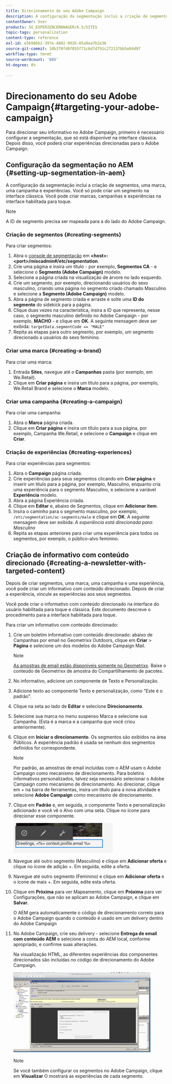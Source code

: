 ```yaml
---
title: Direcionamento do seu Adobe Campaign
description: A configuração da segmentação inclui a criação de segmentos, uma marca, uma campanha e experiências.
contentOwner: User
products: SG_EXPERIENCEMANAGER/6.5/SITES
topic-tags: personalization
content-type: reference
exl-id: e56986b2-397e-4802-992b-05a9ea7b2e36
source-git-commit: 10b370fd8f855f71c6d7d791c272137bb5e04d97
workflow-type: tm+mt
source-wordcount: '805'
ht-degree: 0%

---
```


# Direcionamento do seu Adobe Campaign{#targeting-your-adobe-campaign}

Para direcionar seu informativo no Adobe Campaign, primeiro é necessário configurar a segmentação, que só está disponível na interface clássica. Depois disso, você poderá criar experiências direcionadas para o Adobe Campaign.

## Configuração da segmentação no AEM {#setting-up-segmentation-in-aem}

A configuração da segmentação inclui a criação de segmentos, uma marca, uma campanha e experiências. Você só pode criar um segmento na interface clássica. Você pode criar marcas, campanhas e experiências na interface habilitada para toque.

>[!NOTE]
>
>A ID de segmento precisa ser mapeada para a do lado do Adobe Campaign.

### Criação de segmentos {#creating-segments}

Para criar segmentos:

1. Abra o [console de segmentação](http://localhost:4502/miscadmin#/etc/segmentation) em **&lt;host>:&lt;port>/miscadmin#/etc/segmentation**.
1. Crie uma página e insira um título - por exemplo, **Segmentos CA** - e selecione o **Segmento (Adobe Campaign)** modelo.
1. Selecione a página criada na visualização de árvore no lado esquerdo.
1. Crie um segmento, por exemplo, direcionando usuários do sexo masculino, criando uma página no segmento criado chamado Masculino e selecione a **Segmento (Adobe Campaign)** modelo.
1. Abra a página de segmento criada e arraste e solte uma **ID do segmento** do sidekick para a página.
1. Clique duas vezes na característica, insira a ID que representa, nesse caso, o segmento masculino definido no Adobe Campaign - por exemplo, **MACHO** - e clique em **OK**. A seguinte mensagem deve ser exibida: `targetData.segmentCode == "MALE"`
1. Repita as etapas para outro segmento, por exemplo, um segmento direcionado a usuários do sexo feminino.

### Criar uma marca {#creating-a-brand}

Para criar uma marca:

1. Entrada **Sites**, navegue até o **Campanhas** pasta (por exemplo, em We.Retail).
1. Clique em **Criar página** e insira um título para a página, por exemplo, We.Retail Brand e selecione o **Marca** modelo.

### Criar uma campanha {#creating-a-campaign}

Para criar uma campanha:

1. Abra o **Marca** página criada.
1. Clique em **Criar página** e insira um título para a sua página, por exemplo, Campanha We.Retail, e selecione o **Campaign** e clique em **Criar**.

### Criação de experiências {#creating-experiences}

Para criar experiências para segmentos:

1. Abra o **Campaign** página criada.
1. Crie experiências para seus segmentos clicando em **Criar página** e inserir um título para a página, por exemplo, Masculino, enquanto cria uma experiência para o segmento Masculino, e selecione a variável **Experiência** modelo.
1. Abra a página Experiência criada.
1. Clique em **Editar** e, abaixo de Segmentos, clique em **Adicionar item**.
1. Insira o caminho para o segmento masculino, por exemplo, `/etc/segmentation/ac-segments/male` e clique em **OK**. A seguinte mensagem deve ser exibida: *A experiência está direcionada para: Masculino*
1. Repita as etapas anteriores para criar uma experiência para todos os segmentos, por exemplo, o público-alvo feminino.

## Criação de informativo com conteúdo direcionado {#creating-a-newsletter-with-targeted-content}

Depois de criar segmentos, uma marca, uma campanha e uma experiência, você pode criar um informativo com conteúdo direcionado. Depois de criar a experiência, vincule as experiências aos seus segmentos.

Você pode criar o informativo com conteúdo direcionado na interface do usuário habilitada para toque e clássica. Este documento descreve o procedimento para a interface habilitada para toque.

Para criar um informativo com conteúdo direcionado:

1. Crie um boletim informativo com conteúdo direcionado: abaixo de Campanhas por email no Geometrixx Outdoors, clique em **Criar** > **Página** e selecione um dos modelos do Adobe Campaign Mail.

   >[!NOTE]
   >
   >[As amostras de email estão disponíveis somente no Geometrixx](/help/sites-developing/we-retail.md#weretail). Baixe o conteúdo de Geometrixx de amostra do Compartilhamento de pacotes.

1. No informativo, adicione um componente de Texto e Personalização.
1. Adicione texto ao componente Texto e personalização, como &quot;Este é o padrão&quot;.
1. Clique na seta ao lado de **Editar** e selecione **Direcionamento**.
1. Selecione sua marca no menu suspenso Marca e selecione sua Campanha. (Esta é a marca e a campanha que você criou anteriormente).
1. Clique em **Iniciar o direcionamento**. Os segmentos são exibidos na área Públicos. A experiência padrão é usada se nenhum dos segmentos definidos for correspondente.

   >[!NOTE]
   >
   >Por padrão, as amostras de email incluídas com o AEM usam o Adobe Campaign como mecanismo de direcionamento. Para boletins informativos personalizados, talvez seja necessário selecionar o Adobe Campaign como mecanismo de direcionamento. Ao direcionar, clique em + na barra de ferramentas, insira um título para a nova atividade e selecione **Adobe Campaign** como mecanismo de direcionamento.

1. Clique em **Padrão** e, em seguida, o componente Texto e personalização adicionado e você vê o Alvo com uma seta. Clique no ícone para direcionar esse componente.

   ![chlimage_1-165](assets/chlimage_1-165.png)

1. Navegue até outro segmento (Masculino) e clique em **Adicionar oferta** e clique no ícone de adição +. Em seguida, edite a oferta.
1. Navegue até outro segmento (Feminino) e clique em **Adicionar oferta** e o ícone de mais +. Em seguida, edite esta oferta.
1. Clique em **Próxima** para ver Mapeamento, clique em **Próxima** para ver Configurações, que não se aplicam ao Adobe Campaign, e clique em **Salvar**.

   O AEM gera automaticamente o código de direcionamento correto para o Adobe Campaign quando o conteúdo é usado em um delivery dentro do Adobe Campaign

1. No Adobe Campaign, crie seu delivery - selecione **Entrega de email com conteúdo AEM** e selecione a conta do AEM local, conforme apropriado, e confirme suas alterações.

   Na visualização HTML, as diferentes experiências dos componentes direcionados são incluídas no código de direcionamento do Adobe Campaign.

   ![chlimage_1-166](assets/chlimage_1-166.png)

   >[!NOTE]
   >
   >Se você também configurar os segmentos no Adobe Campaign, clique em **Visualizar** O mostrará as experiências de cada segmento.
